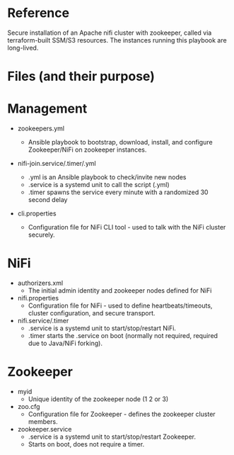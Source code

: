 # Reference
Secure installation of an Apache nifi cluster with zookeeper, called via terraform-built SSM/S3 resources. The instances running this playbook are long-lived.

# Files (and their purpose)
# Management
- zookeepers.yml
  - Ansible playbook to bootstrap, download, install, and configure Zookeeper/NiFi on zookeeper instances.

- nifi-join.service/.timer/.yml
  - .yml is an Ansible playbook to check/invite new nodes
  - .service is a systemd unit to call the script (.yml)
  - .timer spawns the service every minute with a randomized 30 second delay

- cli.properties
  - Configuration file for NiFi CLI tool - used to talk with the NiFi cluster securely.

# NiFi
- authorizers.xml
  - The initial admin identity and zookeeper nodes defined for NiFi
- nifi.properties
  - Configuration file for NiFi - used to define heartbeats/timeouts, cluster configuration, and secure transport.
- nifi.service/.timer
  - .service is a systemd unit to start/stop/restart NiFi.
  - .timer starts the .service on boot (normally not required, required due to Java/NiFi forking).

# Zookeeper
- myid
  - Unique identity of the zookeeper node (1 2 or 3)
- zoo.cfg
  - Configuration file for Zookeeper - defines the zookeeper cluster members.
- zookeeper.service
  - .service is a systemd unit to start/stop/restart Zookeeper.
  - Starts on boot, does not require a timer.
